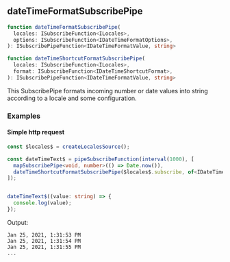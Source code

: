 ## dateTimeFormatSubscribePipe

```ts
function dateTimeFormatSubscribePipe(
  locales: ISubscribeFunction<ILocales>,
  options: ISubscribeFunction<IDateTimeFormatOptions>,
): ISubscribePipeFunction<IDateTimeFormatValue, string>
```

```ts
function dateTimeShortcutFormatSubscribePipe(
  locales: ISubscribeFunction<ILocales>,
  format: ISubscribeFunction<IDateTimeShortcutFormat>,
): ISubscribePipeFunction<IDateTimeFormatValue, string>
```

This SubscribePipe formats incoming number or date values into string according to a locale and some configuration.


### Examples

#### Simple http request

```ts
const $locales$ = createLocalesSource();

const dateTimeText$ = pipeSubscribeFunction(interval(1000), [
  mapSubscribePipe<void, number>(() => Date.now()),
  dateTimeShortcutFormatSubscribePipe($locales$.subscribe, of<IDateTimeShortcutFormat>('medium')),
]);


dateTimeText$((value: string) => {
  console.log(value);
});
```

Output:

```text
Jan 25, 2021, 1:31:53 PM
Jan 25, 2021, 1:31:54 PM
Jan 25, 2021, 1:31:55 PM
...
```

